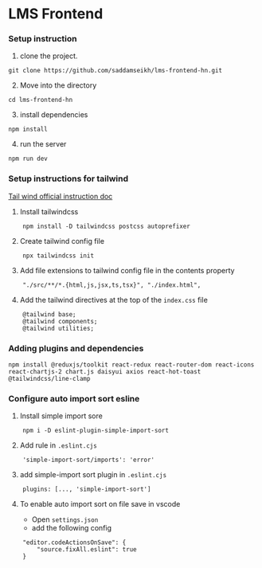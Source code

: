 # LMS Frontend
### Setup instruction
1. clone the project.
```
git clone https://github.com/saddamseikh/lms-frontend-hn.git
```

2. Move into the directory

```
cd lms-frontend-hn
```

3. install dependencies 

```
npm install
```

4. run the server

```
npm run dev
```

### Setup instructions for tailwind

[Tail wind official instruction doc](https://tailwindcss.com/docs/installation)

1. Install tailwindcss

```
    npm install -D tailwindcss postcss autoprefixer
```

2. Create tailwind config file 

```
    npx tailwindcss init
```

3. Add file extensions to tailwind config file in the contents property
```
    "./src/**/*.{html,js,jsx,ts,tsx}", "./index.html",

```

4. Add the tailwind directives at the top of the `index.css` file

```
    @tailwind base;
    @tailwind components;
    @tailwind utilities;
```

### Adding plugins and dependencies 

```
npm install @reduxjs/toolkit react-redux react-router-dom react-icons react-chartjs-2 chart.js daisyui axios react-hot-toast @tailwindcss/line-clamp
```


### Configure auto import sort esline

1. Install simple import sore

```
    npm i -D eslint-plugin-simple-import-sort
```

2. Add rule in `.eslint.cjs`

```
    'simple-import-sort/imports': 'error'
```

3. add simple-import sort plugin in `.eslint.cjs`

```
    plugins: [..., 'simple-import-sort']
```

4. To enable auto import sort on file save in vscode

    - Open `settings.json`
    - add the following config
```
    "editor.codeActionsOnSave": {
        "source.fixAll.eslint": true
    }
```